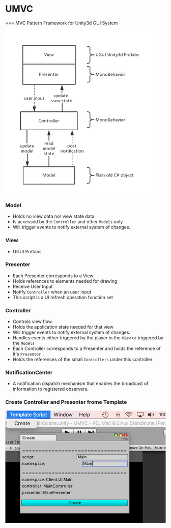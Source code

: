 # UMVC
===
MVC Pattern Framework for Unity3d GUI System

![Diagram](/Pic/Diagram.png)

### Model

* Holds no view data nor view state data.
* Is accessed by the `Controller` and other `Models` only
* Will trigger events to notify external system of changes.

### View
* UGUI Prefabs

### Presenter
* Each Presenter corresponds to a View
* Holds references to elements needed for drawing
* Receive User Input
* Notify `Controller` when an user input
* This script is a UI refresh operation function set

### Controller

* Controls view flow.
* Holds the application state needed for that view
* Will trigger events to notify external system of changes.
* Handles events either triggered by the player in the `View` or triggered by the `Models` 
* Each Controller corresponds to a Presenter and holds the reference of it's `Presenter`   
* Holds the references of the small `Controllers` under this controller

### NotificationCenter
* A notification dispatch mechanism that enables the broadcast of information to registered observers.


### Create Controller and Presenter frome Template
![Diagram](/Pic/EditorTool.png)